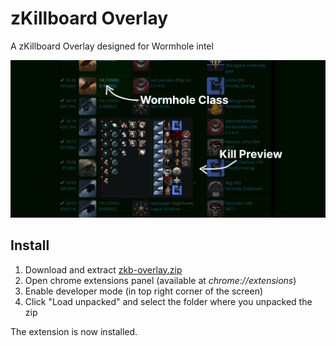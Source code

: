 
# zKillboard Overlay

A zKillboard Overlay designed for Wormhole intel

![features](https://raw.githubusercontent.com/raph5/zkb-overlay/refs/heads/master/images/thumbnail.png)

## Install

1. Download and extract [zkb-overlay.zip](https://github.com/raph5/zkb-overlay/releases/download/v2.0/zkb-overlay.zip)
2. Open chrome extensions panel (available at _chrome://extensions_)
3. Enable developer mode (in top right corner of the screen)
4. Click "Load unpacked" and select the folder where you unpacked the zip

The extension is now installed.

